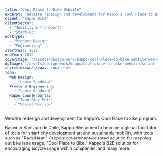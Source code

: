 ```yaml
---
title: "Cool Place to Bike Website"
excerpt: "Website redesign and development for Kappo's Cool Place to Bike program."
client: "Kappo Bike"
clientSector:
  - "Mobility & Transport"
  - "Start-up"
workType:
  - "Product Design"
  - "Engineering"
startYear: 2019
endYear: 2019
coverImage: "/assets/design-work/kappo/cool-place-to-bike-website/web-cool-place-to-bike.mp4"
ogImage: "/assets/design-work/kappo/cool-place-to-bike-website/social-thumbnail.png"
customThemeColorHex: "#EA5728"
team:
  Web Design:
    - "Laura Sandoval"
  Frontend Engineering:
    - "Laura Sandoval"
  Kappo Counterparts:
    - "Iván Páez Mora"
    - "Mónica Berrios"
---
```


Website redesign and development for Kappo's Cool Place to Bike program.

Based in Santiago de Chile, Kappo Bike aimed to become a global facilitator of tools for smart city development around sustainable mobility, with tools such as "PedalHeat," Kappo's government-oriented solution for mapping out bike lane usage, "Cool Place to Bike," Kappo's B2B solution for encouraging bicycle usage within companies, and many more.
